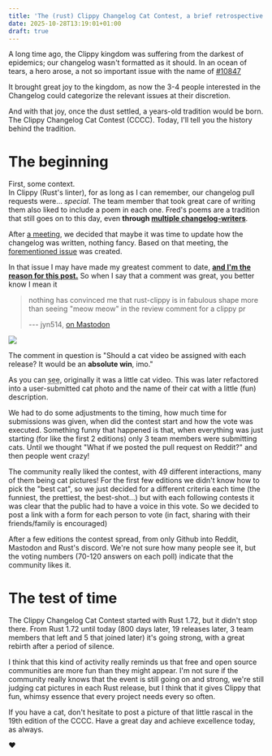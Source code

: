 ```yaml
---
title: 'The (rust) Clippy Changelog Cat Contest, a brief retrospective'
date: 2025-10-28T13:19:01+01:00
draft: true
---
```


A long time ago, the Clippy kingdom was suffering from the darkest of epidemics; our changelog wasn't formatted as it
should. In an ocean of tears, a hero arose, a not so important issue with the name of [#10847][10847]

It brought great joy to the kingdom, as now the 3-4 people interested in the Changelog could categorize the relevant issues at their discretion.


And with that joy, once the dust settled, a years-old tradition would be born. The Clippy Changelog Cat Contest (CCCC).
Today, I'll tell you the history behind the tradition.

# The beginning

First, some context.<br>
In Clippy (Rust's linter), for as long as I can remember, our changelog pull requests were... _special_. The team member
that took great care of writing them also liked to include a poem in each one. Fred's poems are a tradition that still goes on
to this day, even **through [multiple changelog-writers][alexey]**.

After [a meeting][meeting], we decided that maybe it was time to update how
the changelog was written, nothing fancy. Based on that meeting, the [forementioned issue][10847] was created.

In that issue I may have made my greatest comment to date, [**and I'm the reason for this post.**][on Mastodon] So when I say that a comment was great, you better know I mean it

> nothing has convinced me that rust-clippy is in fabulous shape more than seeing "meow meow" in the review comment for a clippy pr
>
> --- jyn514, [on Mastodon][on Mastodon]

<img src="/images/Screenshot_20251029_170547.png"></img>

The comment in question is "Should a cat video be assigned with each release? It would be an **absolute win**, imo."

As you can <abbr title="(read)">see</abbr>, originally it was a little cat video. This was later refactored into a user-submitted
cat photo and the name of their cat with a little (fun) description.

We had to do some adjustments to the timing, how much time for submissions was given, when did the contest start and how the
vote was executed. Something funny that happened is that, when everything was just starting (for like the first 2 editions) only 3 team
members were submitting cats. Until we thought "What if we posted the pull request on Reddit?" and then people went crazy!

The community really liked the contest, with 49 different interactions, many of them being cat pictures! For the first few editions
we didn't know how to pick the "best cat", so we just decided for a different criteria each time (the funniest, the prettiest, the best-shot...)
but with each following contests it was clear that the public had to have a voice in this vote. So we decided to post a link with a form
for each person to vote (in fact, sharing with their friends/family is encouraged)

After a few editions the contest spread, from only Github into Reddit, Mastodon and Rust's discord. We're not sure how many people see it,
but the voting numbers (70-120 answers on each poll) indicate that the community likes it.

# The test of time

The Clippy Changelog Cat Contest started with Rust 1.72, but it didn't stop there. From Rust 1.72 until today
(800 days later, 19 releases later, 3 team members that left and 5 that joined later) it's going strong, with a great rebirth after a period of silence.

I think that this kind of activity really reminds us that free and open source communities are more fun than they might appear.
I'm not sure if the community really knows that the event is still going on and strong, we're still judging cat pictures
in each Rust release, but I think that it gives Clippy that fun, whimsy essence that every project needs every so often.

If you have a cat, don't hesitate to post a picture of that little rascal in the 19th edition of the CCCC.
Have a great day and achieve excellence today, as always.

:heart:

[on Mastodon]: https://tech.lgbt/@jyn/111794340630068408/
[10847]: https://github.com/rust-lang/rust-clippy/issues/10847
[alexey]: https://github.com/rust-lang/rust-clippy/pull/15971
[meeting]: https://rust-lang.zulipchat.com/#narrow/channel/257328-clippy/topic/Meeting.202023-05-30/with/362328824

